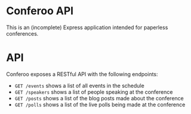 Conferoo API
============

This is an (incomplete) Express application intended for paperless conferences.

API
===

Conferoo exposes a RESTful API with the following endpoints:

* `GET /events` shows a list of all events in the schedule
* `GET /speakers` shows a list of people speaking at the conference
* `GET /posts` shows a list of the blog posts made about the conference
* `GET /polls` shows a list of the live polls being made at the conference
